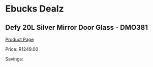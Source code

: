 
# Ebucks Dealz
## Defy 20L Silver Mirror Door Glass - DMO381
[Product Page](https://www.ebucks.com/web/shop/productSelected.do?prodId=1228846083&catId=704989856)

Price: R1249.00

Savings: 


	